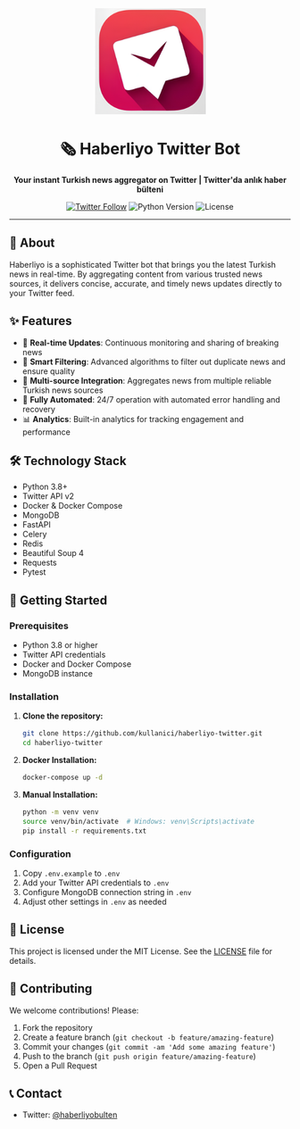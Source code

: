 <div align="center">
  <img src="assets/haberliyo-logo.png" alt="Haberliyo Logo" width="200"/>
  <h1>🗞️ Haberliyo Twitter Bot</h1>
  <p><strong>Your instant Turkish news aggregator on Twitter | Twitter'da anlık haber bülteni</strong></p>

  [![Twitter Follow](https://img.shields.io/twitter/follow/Haberliyo?style=social)](https://twitter.com/haberliyobulten)
  ![Python Version](https://img.shields.io/badge/python-3.8%2B-blue)
  ![License](https://img.shields.io/badge/license-MIT-green)
</div>

---

## 📰 About

Haberliyo is a sophisticated Twitter bot that brings you the latest Turkish news in real-time. By aggregating content from various trusted news sources, it delivers concise, accurate, and timely news updates directly to your Twitter feed.

## ✨ Features

- 🔄 **Real-time Updates**: Continuous monitoring and sharing of breaking news
- 🎯 **Smart Filtering**: Advanced algorithms to filter out duplicate news and ensure quality
- 📱 **Multi-source Integration**: Aggregates news from multiple reliable Turkish news sources
- 🤖 **Fully Automated**: 24/7 operation with automated error handling and recovery
- 📊 **Analytics**: Built-in analytics for tracking engagement and performance

## 🛠️ Technology Stack

- Python 3.8+
- Twitter API v2
- Docker & Docker Compose
- MongoDB
- FastAPI
- Celery
- Redis
- Beautiful Soup 4
- Requests
- Pytest

## 🚀 Getting Started

### Prerequisites

- Python 3.8 or higher
- Twitter API credentials
- Docker and Docker Compose
- MongoDB instance

### Installation

1. **Clone the repository:**
   ```bash
   git clone https://github.com/kullanici/haberliyo-twitter.git
   cd haberliyo-twitter
   ```

2. **Docker Installation:**
   ```bash
   docker-compose up -d
   ```

3. **Manual Installation:**
   ```bash
   python -m venv venv
   source venv/bin/activate  # Windows: venv\Scripts\activate
   pip install -r requirements.txt
   ```

### Configuration

1. Copy `.env.example` to `.env`
2. Add your Twitter API credentials to `.env`
3. Configure MongoDB connection string in `.env`
4. Adjust other settings in `.env` as needed

## 📝 License

This project is licensed under the MIT License. See the [LICENSE](LICENSE) file for details.

## 🤝 Contributing

We welcome contributions! Please:

1. Fork the repository
2. Create a feature branch (`git checkout -b feature/amazing-feature`)
3. Commit your changes (`git commit -am 'Add some amazing feature'`)
4. Push to the branch (`git push origin feature/amazing-feature`)
5. Open a Pull Request

## 📞 Contact

- Twitter: [@haberliyobulten](https://twitter.com/haberliyobulten)

